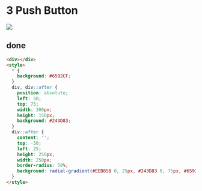 # 3 Push Button

![](https://raw.githubusercontent.com/sari3l/css_battle/main/media/16772259527543/16772259623002.png)

## done

```html
<div></div>
<style>
  * {
    background: #6592CF;
  }  
  div, div::after {
    position: absolute;
    left: 50;
    top: 75;
    width: 300px;
    height: 150px;
    background: #243D83;
  }
  div::after {
    content: '';
    top: -50;
    left: 25;
    height: 250px;
    width: 250px;
    border-radius: 50%;
    background: radial-gradient(#EEB850 0, 25px, #243D83 0, 75px, #6592CF 0);
  }
</style>
```
